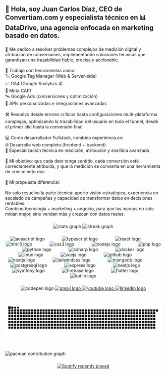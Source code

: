 <h2 align="left">👋 Hola, soy Juan Carlos Díaz, CEO de Convertiam.com y especialista técnico en 📊 DataDrive, una agencia enfocada en marketing basado en datos.</h2>

###

<p align="left">🧩 Me dedico a resolver problemas complejos de medición digital y atribución de conversiones, implementando soluciones técnicas que garantizan una trazabilidad fiable, precisa y accionable.<br><br>🔧 Trabajo con herramientas como:<br>🏷️ Google Tag Manager (Web & Server-side)<br>📈 GA4 (Google Analytics 4)<br>🧠 Meta CAPI<br>🛰️ Google Ads (conversiones y optimización)<br>🔌 APIs personalizadas e integraciones avanzadas<br><br>🛠️ Resuelvo desde errores críticos hasta configuraciones multi-plataforma complejas, optimizando la trazabilidad del usuario en todo el funnel, desde el primer clic hasta la conversión final.<br><br>💻 Como desarrollador Fullstack, combino experiencia en:<br>🌐 Desarrollo web completo (frontend + backend)<br>🧠 Especialización técnica en medición, atribución y analítica avanzada<br><br>🎯 Mi objetivo: que cada dato tenga sentido, cada conversión esté correctamente atribuida, y que la medición se convierta en una herramienta de crecimiento real.<br><br>🚀 Mi propuesta diferencial:<br><br>No solo resuelvo la parte técnica: aporto visión estratégica, experiencia en escalado de campañas y capacidad de transformar datos en decisiones rentables.<br>Combino tecnología + marketing + negocio, para que las marcas no solo midan mejor, sino vendan más y crezcan con datos reales.</p>

###

<div align="center">
  <img src="https://github-readme-stats.vercel.app/api?username=seojcarlos&hide_title=false&hide_rank=false&show_icons=true&include_all_commits=true&count_private=true&disable_animations=false&theme=dracula&locale=es&hide_border=false" height="160" alt="stats graph"  />
  <img src="https://streak-stats.demolab.com?user=seojcarlos&locale=es&mode=daily&theme=dracula&hide_border=false&border_radius=5" height="160" alt="streak graph"  />
</div>

###

<div align="center">
  <img src="https://cdn.jsdelivr.net/gh/devicons/devicon/icons/javascript/javascript-original.svg" height="38" alt="javascript logo"  />
  <img width="48" />
  <img src="https://cdn.jsdelivr.net/gh/devicons/devicon/icons/typescript/typescript-original.svg" height="38" alt="typescript logo"  />
  <img width="48" />
  <img src="https://cdn.jsdelivr.net/gh/devicons/devicon/icons/react/react-original.svg" height="38" alt="react logo"  />
  <img width="48" />
  <img src="https://cdn.jsdelivr.net/gh/devicons/devicon/icons/html5/html5-original.svg" height="38" alt="html5 logo"  />
  <img width="48" />
  <img src="https://cdn.jsdelivr.net/gh/devicons/devicon/icons/css3/css3-original.svg" height="38" alt="css3 logo"  />
  <img width="48" />
  <img src="https://cdn.jsdelivr.net/gh/devicons/devicon/icons/nodejs/nodejs-original.svg" height="38" alt="nodejs logo"  />
  <img width="48" />
  <img src="https://cdn.jsdelivr.net/gh/devicons/devicon/icons/php/php-original.svg" height="38" alt="php logo"  />
  <img width="48" />
  <img src="https://cdn.jsdelivr.net/gh/devicons/devicon/icons/python/python-original.svg" height="38" alt="python logo"  />
  <img width="48" />
  <img src="https://cdn.jsdelivr.net/gh/devicons/devicon/icons/csharp/csharp-original.svg" height="38" alt="csharp logo"  />
  <img width="48" />
  <img src="https://cdn.jsdelivr.net/gh/devicons/devicon/icons/docker/docker-original.svg" height="38" alt="docker logo"  />
  <img width="48" />
  <img src="https://cdn.jsdelivr.net/gh/devicons/devicon/icons/linux/linux-original.svg" height="38" alt="linux logo"  />
  <img width="48" />
  <img src="https://cdn.jsdelivr.net/gh/devicons/devicon/icons/vuejs/vuejs-original.svg" height="38" alt="vuejs logo"  />
  <img width="48" />
  <img src="https://cdn.jsdelivr.net/gh/devicons/devicon/icons/github/github-original.svg" height="38" alt="github logo"  />
  <img width="48" />
  <img src="https://cdn.jsdelivr.net/gh/devicons/devicon/icons/nextjs/nextjs-original.svg" height="38" alt="nextjs logo"  />
  <img width="48" />
  <img src="https://cdn.jsdelivr.net/gh/devicons/devicon/icons/tailwindcss/tailwindcss-original-wordmark.svg" height="38" alt="tailwindcss logo"  />
  <img width="48" />
  <img src="https://cdn.jsdelivr.net/gh/devicons/devicon/icons/mongodb/mongodb-original.svg" height="38" alt="mongodb logo"  />
  <img width="48" />
  <img src="https://cdn.jsdelivr.net/gh/devicons/devicon/icons/postgresql/postgresql-original.svg" height="38" alt="postgresql logo"  />
  <img width="48" />
  <img src="https://cdn.jsdelivr.net/gh/devicons/devicon/icons/express/express-original.svg" height="38" alt="express logo"  />
  <img width="48" />
  <img src="https://cdn.jsdelivr.net/gh/devicons/devicon/icons/nestjs/nestjs-original.svg" height="38" alt="nestjs logo"  />
  <img width="48" />
  <img src="https://cdn.jsdelivr.net/gh/devicons/devicon/icons/symfony/symfony-original.svg" height="38" alt="symfony logo"  />
  <img width="48" />
  <img src="https://cdn.jsdelivr.net/gh/devicons/devicon/icons/firebase/firebase-plain.svg" height="38" alt="firebase logo"  />
  <img width="48" />
  <img src="https://cdn.jsdelivr.net/gh/devicons/devicon/icons/flutter/flutter-original.svg" height="38" alt="flutter logo"  />
  <img width="48" />
  <img src="https://cdn.jsdelivr.net/gh/devicons/devicon/icons/kotlin/kotlin-original.svg" height="38" alt="kotlin logo"  />
</div>

###

<div align="center">
  <img src="https://img.shields.io/static/v1?message=convertiam.com&logo=codepen&label=&color=000000&logoColor=white&labelColor=&style=for-the-badge" height="50" alt="codepen logo"  />
  <a href="mailto:jcarlos@convertiam.com" target="_blank">
    <img src="https://img.shields.io/static/v1?message=Email&logo=gmail&label=&color=D14836&logoColor=white&labelColor=&style=for-the-badge" height="50" alt="gmail logo"  />
  </a>
  <a href="https://www.youtube.com/c/AyudaGTM" target="_blank">
    <img src="https://img.shields.io/static/v1?message=Youtube&logo=youtube&label=&color=FF0000&logoColor=white&labelColor=&style=for-the-badge" height="50" alt="youtube logo"  />
  </a>
  <a href="https://www.linkedin.com/in/juancarlosdiazsanchez/" target="_blank">
    <img src="https://img.shields.io/static/v1?message=LinkedIn&logo=linkedin&label=&color=0077B5&logoColor=white&labelColor=&style=for-the-badge" height="50" alt="linkedin logo"  />
  </a>
</div>

###

<br clear="both">

<img src="https://raw.githubusercontent.com/seojcarlos/seojcarlos/output/snake.svg" alt="Snake animation" />

###

<br clear="both">

<picture>
  <source media="(prefers-color-scheme: dark)" srcset="https://raw.githubusercontent.com/seojcarlos/seojcarlos/output/pacman-contribution-graph-dark.svg">
  <source media="(prefers-color-scheme: light)" srcset="https://raw.githubusercontent.com/seojcarlos/seojcarlos/output/pacman-contribution-graph.svg">
  <img alt="pacman contribution graph" src="https://raw.githubusercontent.com/seojcarlos/seojcarlos/output/pacman-contribution-graph.svg">
</picture>

###

<div align="center">
  <a href="https://open.spotify.com/user/2xsryxtc6roo4ktzs37tm4og6">
    <img src="https://spotify-recently-played-readme.vercel.app/api?user=2xsryxtc6roo4ktzs37tm4og6&count=3&unique=true" alt="Spotify recently played"  />
  </a>
</div>

###